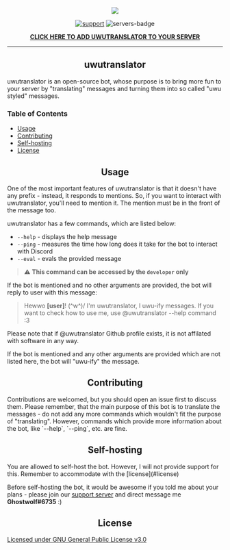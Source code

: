 <div align="center">
<img src="https://media.discordapp.net/attachments/676016325969182740/677163027669450773/uwu_translator.png">

[![support][support-badge]][support-invite]
![servers-badge]

<strong><a href="https://discordapp.com/oauth2/authorize?client_id=635507578008240165&permissions=84992&scope=bot">CLICK HERE TO ADD UWUTRANSLATOR TO YOUR SERVER</a></strong>
</div>

---

<h2 align="center">uwutranslator</h2>
uwutranslator is an open-source bot, whose purpose is to bring more fun to your server by "translating" messages and turning them into so called "uwu styled" messages.

<h3>Table of Contents</h3>

- [Usage](#usage)
- [Contributing](#contributing)
- [Self-hosting](#self-hosting)
- [License](#license)

<h2 align="center">Usage</h2>
One of the most important features of uwutranslator is that it doesn't have any prefix - instead, it responds to mentions. So, if you want to interact with uwutranslator, you'll need to mention it. The mention must be in the front of the message too.

uwutranslator has a few commands, which are listed below:
- `--help` - displays the help message
- `--ping` - measures the time how long does it take for the bot to interact with Discord
- `--eval` - evals the provided message
> ⚠ **This command can be accessed by the `developer` only**

If the bot is mentioned and no other arguments are provided, the bot will reply to user with this message:
> Hewwo **[user]**! (^w^)/
I'm uwutranslator, I uwu-ify messages. If you want to check how to use me, use @uwutranslator --help command :3

Please note that if @uwutranslator Github profile exists, it is not affilated with software in any way.

If the bot is mentioned and any other arguments are provided which are not listed here, the bot will "uwu-ify" the message.


<h2 align="center">Contributing</h2>
Contributions are welcomed, but you should open an issue first to discuss them. Please remember, that the main purpose of this bot is to translate the messages - do not add any more commands which wouldn't fit the purpose of "translating". However, commands which provide more information about the bot, like `--help`, `--ping`, etc. are fine.


<h2 align="center">Self-hosting</h2>
You are allowed to self-host the bot. However, I will not provide support for this. Remember to accommodate with the [license](#license)

Before self-hosting the bot, it would be awesome if you told me about your plans - please join our [support server](https://discord.gg/tY3fMKh) and direct message me **Ghostwolf#6735** :)


<h2 align="center">License</h2>

[Licensed under GNU General Public License v3.0](https://github.com/TheOnlyGhostwolf/uwutranslator/blob/master/LICENSE)

[support-invite]: https://discord.gg/tY3fMKh
[support-badge]: https://img.shields.io/discord/661993788616474628?label=chat%20on%20Discord&logo=discord&logoColor=white


[servers-badge]: https://top.gg/api/widget/servers/635507578008240165.svg?noavatar=true&leftcolor=FFC2E8&lefttextcolor=ffffff&rightcolor=000000&righttextcolor=ffffff
